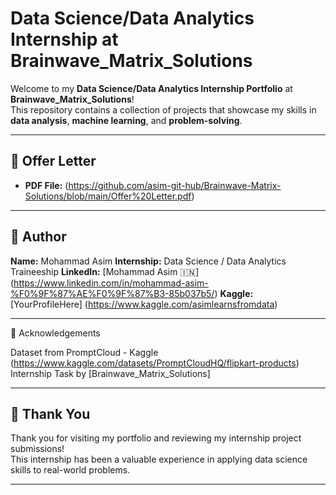 # Data Science/Data Analytics Internship at Brainwave_Matrix_Solutions

Welcome to my **Data Science/Data Analytics Internship Portfolio** at **Brainwave_Matrix_Solutions**!  
This repository contains a collection of projects that showcase my skills in **data analysis**, **machine learning**, and **problem-solving**.

---

## 📄 Offer Letter
- **PDF File:** (https://github.com/asim-git-hub/Brainwave-Matrix-Solutions/blob/main/Offer%20Letter.pdf)

---

## 👤 Author

**Name:** Mohammad Asim
**Internship:** Data Science / Data Analytics Traineeship
**LinkedIn:** [Mohammad Asim 🇮🇳] (https://www.linkedin.com/in/mohammad-asim-%F0%9F%87%AE%F0%9F%87%B3-85b037b5/)
**Kaggle:** [YourProfileHere] (https://www.kaggle.com/asimlearnsfromdata)

---

📌 Acknowledgements

Dataset from PromptCloud - Kaggle (https://www.kaggle.com/datasets/PromptCloudHQ/flipkart-products)
Internship Task by [Brainwave_Matrix_Solutions]

---

## 🙌 Thank You

Thank you for visiting my portfolio and reviewing my internship project submissions!  
This internship has been a valuable experience in applying data science skills to real-world problems.

---
